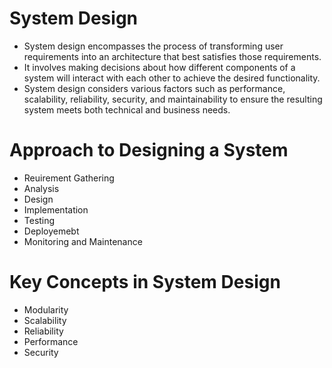 # System Design
- System design encompasses the process of transforming user requirements into an architecture that best satisfies those requirements. 
- It involves making decisions about how different components of a system will interact with each other to achieve the desired functionality. 
- System design considers various factors such as performance, scalability, reliability, security, and maintainability to ensure the resulting system meets both technical and business needs.

# Approach to Designing a System
- Reuirement Gathering
- Analysis
- Design
- Implementation
- Testing
- Deployemebt
- Monitoring and Maintenance

# Key Concepts in System Design
- Modularity
- Scalability
- Reliability
- Performance
- Security

